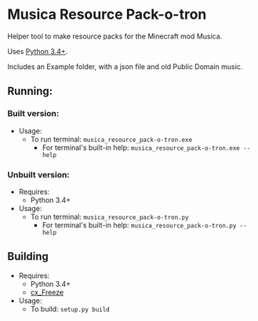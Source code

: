 ﻿Musica Resource Pack-o-tron
==================================

Helper tool to make resource packs for the Minecraft mod Musica.

Uses [Python 3.4+](http://python.org/).

Includes an Example folder, with a json file and old Public Domain music.

## Running:

### Built version:
* Usage:
  * To run terminal: `musica_resource_pack-o-tron.exe`
    * For terminal's built-in help: `musica_resource_pack-o-tron.exe --help`

### Unbuilt version:
* Requires:
  * Python 3.4+
* Usage:
  * To run terminal: `musica_resource_pack-o-tron.py`
    * For terminal's built-in help: `musica_resource_pack-o-tron.py --help`

## Building
* Requires:
  * Python 3.4+
  * [cx_Freeze](http://cx-freeze.sourceforge.net/)
* Usage:
  * To build: `setup.py build`